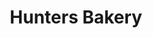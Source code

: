---
title: "Hunters Bakery"
address: "Hunters The Oven Door, 5-11 Market Street, Limavady, Derry, BT49 0AB"
tel: "+44 (0)28 7772 2411"
county: "Derry"
category: "Cafes"
type: "Content"
lat: "55.05282974243164"
lng: "-6.949748992919922"
---